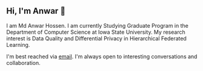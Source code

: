 

<!--
**mahemon/mahemon** is a ✨ _special_ ✨ repository because its `README.md` (this file) appears on your GitHub profile.

- 🔭 I’m currently working on ...
- 🌱 I’m currently learning ...
- 👯 I’m looking to collaborate on ...
- 🤔 I’m looking for help with ...
- 💬 Ask me about ...
- 📫 How to reach me: ...
- 😄 Pronouns: ...
- ⚡ Fun fact: ...
-->


## Hi, I'm Anwar 👋
I am Md Anwar Hossen. I am currently Studying Graduate Program in the Department of Computer Science at Iowa State University. My research interest is Data Quality and Differential Privacy in Hierarchical Federated Learning.

I'm best reached via [email](https://mahemon.github.io/). I'm always open to interesting conversations and collaboration.
